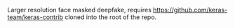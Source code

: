 Larger resolution face masked deepfake, requires https://github.com/keras-team/keras-contrib cloned into the root of the repo.
